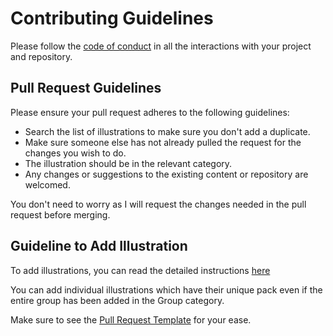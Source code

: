 # Contributing Guidelines

Please follow the [code of conduct](CODE_OF_CONDUCT.md) in all the interactions with your project and repository.

## Pull Request Guidelines

Please ensure your pull request adheres to the following guidelines:
- Search the list of illustrations to make sure you don't add a duplicate.
- Make sure someone else has not already pulled the request for the changes you wish to do.
- The illustration should be in the relevant category.
- Any changes or suggestions to the existing content or repository are welcomed.

You don't need to worry as I will request the changes needed in the pull request before merging.

## Guideline to Add Illustration

To add illustrations, you can read the detailed instructions [here](https://github.com/Anmol-Baranwal/Awesome-Illustrations-4Projects#-how-to-contribute-)

You can add individual illustrations which have their unique pack even if the entire group has been added in the Group category.

Make sure to see the [Pull Request Template](https://github.com/Anmol-Baranwal/Awesome-Illustrations-4Projects/blob/main/PULL_REQUEST_TEMPLATE.md) for your ease.
